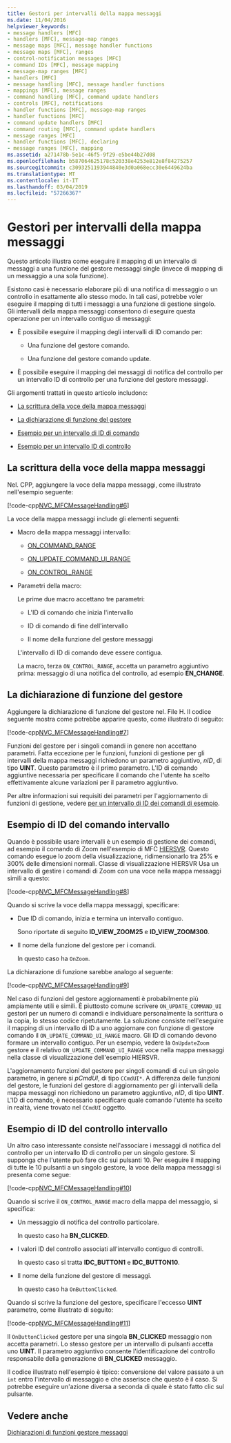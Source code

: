 ```yaml
---
title: Gestori per intervalli della mappa messaggi
ms.date: 11/04/2016
helpviewer_keywords:
- message handlers [MFC]
- handlers [MFC], message-map ranges
- message maps [MFC], message handler functions
- message maps [MFC], ranges
- control-notification messages [MFC]
- command IDs [MFC], message mapping
- message-map ranges [MFC]
- handlers [MFC]
- message handling [MFC], message handler functions
- mappings [MFC], message ranges
- command handling [MFC], command update handlers
- controls [MFC], notifications
- handler functions [MFC], message-map ranges
- handler functions [MFC]
- command update handlers [MFC]
- command routing [MFC], command update handlers
- message ranges [MFC]
- handler functions [MFC], declaring
- message ranges [MFC], mapping
ms.assetid: a271478b-5e1c-46f5-9f29-e5be44b27d08
ms.openlocfilehash: b587064625178c520338e4253e812e8f84275257
ms.sourcegitcommit: c3093251193944840e3d0a068ecc30e6449624ba
ms.translationtype: MT
ms.contentlocale: it-IT
ms.lasthandoff: 03/04/2019
ms.locfileid: "57266367"
---
```

# <a name="handlers-for-message-map-ranges"></a>Gestori per intervalli della mappa messaggi

Questo articolo illustra come eseguire il mapping di un intervallo di messaggi a una funzione del gestore messaggi single (invece di mapping di un messaggio a una sola funzione).

Esistono casi è necessario elaborare più di una notifica di messaggio o un controllo in esattamente allo stesso modo. In tali casi, potrebbe voler eseguire il mapping di tutti i messaggi a una funzione di gestione singolo. Gli intervalli della mappa messaggi consentono di eseguire questa operazione per un intervallo contiguo di messaggi:

- È possibile eseguire il mapping degli intervalli di ID comando per:

  - Una funzione del gestore comando.

  - Una funzione del gestore comando update.

- È possibile eseguire il mapping dei messaggi di notifica del controllo per un intervallo ID di controllo per una funzione del gestore messaggi.

Gli argomenti trattati in questo articolo includono:

- [La scrittura della voce della mappa messaggi](#_core_writing_the_message.2d.map_entry)

- [La dichiarazione di funzione del gestore](#_core_declaring_the_handler_function)

- [Esempio per un intervallo di ID di comando](#_core_example_for_a_range_of_command_ids)

- [Esempio per un intervallo ID di controllo](#_core_example_for_a_range_of_control_ids)

##  <a name="_core_writing_the_message.2d.map_entry"></a> La scrittura della voce della mappa messaggi

Nel. CPP, aggiungere la voce della mappa messaggi, come illustrato nell'esempio seguente:

[!code-cpp[NVC_MFCMessageHandling#6](../mfc/codesnippet/cpp/handlers-for-message-map-ranges_1.cpp)]

La voce della mappa messaggi include gli elementi seguenti:

- Macro della mappa messaggi intervallo:

  - [ON_COMMAND_RANGE](reference/message-map-macros-mfc.md#on_command_range)

  - [ON_UPDATE_COMMAND_UI_RANGE](reference/message-map-macros-mfc.md#on_update_command_ui_range)

  - [ON_CONTROL_RANGE](reference/message-map-macros-mfc.md#on_control_range)

- Parametri della macro:

  Le prime due macro accettano tre parametri:

  - L'ID di comando che inizia l'intervallo

  - ID di comando di fine dell'intervallo

  - Il nome della funzione del gestore messaggi

  L'intervallo di ID di comando deve essere contigua.

  La macro, terza `ON_CONTROL_RANGE`, accetta un parametro aggiuntivo prima: messaggio di una notifica del controllo, ad esempio **EN_CHANGE**.

##  <a name="_core_declaring_the_handler_function"></a> La dichiarazione di funzione del gestore

Aggiungere la dichiarazione di funzione del gestore nel. File H. Il codice seguente mostra come potrebbe apparire questo, come illustrato di seguito:

[!code-cpp[NVC_MFCMessageHandling#7](../mfc/codesnippet/cpp/handlers-for-message-map-ranges_2.h)]

Funzioni del gestore per i singoli comandi in genere non accettano parametri. Fatta eccezione per le funzioni, funzioni di gestione per gli intervalli della mappa messaggi richiedono un parametro aggiuntivo, *nID*, di tipo **UINT**. Questo parametro è il primo parametro. L'ID di comando aggiuntive necessaria per specificare il comando che l'utente ha scelto effettivamente alcune variazioni per il parametro aggiuntivo.

Per altre informazioni sui requisiti dei parametri per l'aggiornamento di funzioni di gestione, vedere [per un intervallo di ID dei comandi di esempio](#_core_example_for_a_range_of_command_ids).

##  <a name="_core_example_for_a_range_of_command_ids"></a> Esempio di ID del comando intervallo

Quando è possibile usare intervalli è un esempio di gestione dei comandi, ad esempio il comando di Zoom nell'esempio di MFC [HIERSVR](../visual-cpp-samples.md). Questo comando esegue lo zoom della visualizzazione, ridimensionarlo tra 25% e 300% delle dimensioni normali. Classe di visualizzazione HIERSVR Usa un intervallo di gestire i comandi di Zoom con una voce nella mappa messaggi simili a questo:

[!code-cpp[NVC_MFCMessageHandling#8](../mfc/codesnippet/cpp/handlers-for-message-map-ranges_3.cpp)]

Quando si scrive la voce della mappa messaggi, specificare:

- Due ID di comando, inizia e termina un intervallo contiguo.

   Sono riportate di seguito **ID_VIEW_ZOOM25** e **ID_VIEW_ZOOM300**.

- Il nome della funzione del gestore per i comandi.

   In questo caso ha `OnZoom`.

La dichiarazione di funzione sarebbe analogo al seguente:

[!code-cpp[NVC_MFCMessageHandling#9](../mfc/codesnippet/cpp/handlers-for-message-map-ranges_4.h)]

Nel caso di funzioni del gestore aggiornamenti è probabilmente più ampiamente utili e simili. È piuttosto comune scrivere `ON_UPDATE_COMMAND_UI` gestori per un numero di comandi e individuare personalmente la scrittura o la copia, lo stesso codice ripetutamente. La soluzione consiste nell'eseguire il mapping di un intervallo di ID a uno aggiornare con funzione di gestore comando il `ON_UPDATE_COMMAND_UI_RANGE` macro. Gli ID di comando devono formare un intervallo contiguo. Per un esempio, vedere la `OnUpdateZoom` gestore e il relativo `ON_UPDATE_COMMAND_UI_RANGE` voce nella mappa messaggi nella classe di visualizzazione dell'esempio HIERSVR.

L'aggiornamento funzioni del gestore per singoli comandi di cui un singolo parametro, in genere si *pCmdUI*, di tipo `CCmdUI*`. A differenza delle funzioni del gestore, le funzioni del gestore di aggiornamento per gli intervalli della mappa messaggi non richiedono un parametro aggiuntivo, *nID*, di tipo **UINT**. L'ID di comando, è necessario specificare quale comando l'utente ha scelto in realtà, viene trovato nel `CCmdUI` oggetto.

##  <a name="_core_example_for_a_range_of_control_ids"></a> Esempio di ID del controllo intervallo

Un altro caso interessante consiste nell'associare i messaggi di notifica del controllo per un intervallo ID di controllo per un singolo gestore. Si supponga che l'utente può fare clic sui pulsanti 10. Per eseguire il mapping di tutte le 10 pulsanti a un singolo gestore, la voce della mappa messaggi si presenta come segue:

[!code-cpp[NVC_MFCMessageHandling#10](../mfc/codesnippet/cpp/handlers-for-message-map-ranges_5.cpp)]

Quando si scrive il `ON_CONTROL_RANGE` macro della mappa del messaggio, si specifica:

- Un messaggio di notifica del controllo particolare.

   In questo caso ha **BN_CLICKED**.

- I valori ID del controllo associati all'intervallo contiguo di controlli.

   In questo caso si tratta **IDC_BUTTON1** e **IDC_BUTTON10**.

- Il nome della funzione del gestore di messaggi.

   In questo caso ha `OnButtonClicked`.

Quando si scrive la funzione del gestore, specificare l'eccesso **UINT** parametro, come illustrato di seguito:

[!code-cpp[NVC_MFCMessageHandling#11](../mfc/codesnippet/cpp/handlers-for-message-map-ranges_6.cpp)]

Il `OnButtonClicked` gestore per una singola **BN_CLICKED** messaggio non accetta parametri. Lo stesso gestore per un intervallo di pulsanti accetta uno **UINT**. Il parametro aggiuntivo consente l'identificazione del controllo responsabile della generazione di **BN_CLICKED** messaggio.

Il codice illustrato nell'esempio è tipico: conversione del valore passato a un `int` entro l'intervallo di messaggio e che asserisce che questo è il caso. Si potrebbe eseguire un'azione diversa a seconda di quale è stato fatto clic sul pulsante.

## <a name="see-also"></a>Vedere anche

[Dichiarazioni di funzioni gestore messaggi](../mfc/declaring-message-handler-functions.md)
